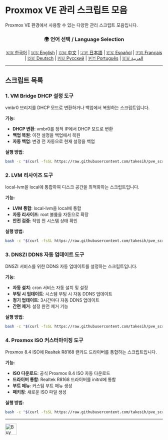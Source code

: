 # Proxmox VE 관리 스크립트 모음
Proxmox VE 환경에서 사용할 수 있는 다양한 관리 스크립트 모음입니다.

<div align="center">
  <h3>🌍 언어 선택 / Language Selection</h3>
  <a href="README.md">🇰🇷 한국어</a> |
  <a href="README_EN.md">🇺🇸 English</a> |
  <a href="README_CN.md">🇨🇳 中文</a> |
  <a href="README_JP.md">🇯🇵 日本語</a> |
  <a href="README_ES.md">🇪🇸 Español</a> |
  <a href="README_FR.md">🇫🇷 Français</a> |
  <a href="README_DE.md">🇩🇪 Deutsch</a> |
  <a href="README_RU.md">🇷🇺 Русский</a> |
  <a href="README_PT.md">🇵🇹 Português</a> |
  <a href="README_AR.md">🇸🇦 العربية</a>
</div>

---

## 스크립트 목록

### 1. VM Bridge DHCP 설정 도구
vmbr0 브리지를 DHCP 모드로 변환하거나 백업에서 복원하는 스크립트입니다.

**기능:**
- **DHCP 변환**: vmbr0를 정적 IP에서 DHCP 모드로 변환
- **백업 복원**: 이전 설정을 백업에서 복원
- **자동 백업**: 변경 전 자동으로 현재 설정을 백업

**실행 방법:**
```bash
bash -c "$(curl -fsSL https://raw.githubusercontent.com/takesih/pve_script/main/pve_vmbr0_dhcp.sh)"
```

### 2. LVM 리사이즈 도구
local-lvm을 local에 통합하여 디스크 공간을 최적화하는 스크립트입니다.

**기능:**
- **LVM 통합**: local-lvm을 local에 통합
- **자동 리사이즈**: root 볼륨을 자동으로 확장
- **안전 검증**: 작업 전 시스템 상태 확인

**실행 방법:**
```bash
bash -c "$(curl -fsSL https://raw.githubusercontent.com/takesih/pve_script/main/pve_lvm_resize.sh)"
```

### 3. DNSZI DDNS 자동 업데이트 도구
DNSZI 서비스를 위한 DDNS 자동 업데이트를 설정하는 스크립트입니다.

**기능:**
- **자동 설치**: cron 서비스 자동 설치 및 설정
- **부팅 시 업데이트**: 시스템 부팅 시 자동 DDNS 업데이트
- **정기 업데이트**: 3시간마다 자동 DDNS 업데이트
- **간편 제거**: 설정 완전 제거 기능

**실행 방법:**
```bash
bash -c "$(curl -fsSL https://raw.githubusercontent.com/takesih/pve_script/main/dnszi_ddns_setup.sh)"
```

### 4. Proxmox ISO 커스터마이징 도구
Proxmox 8.4 ISO에 Realtek R8168 랜카드 드라이버를 통합하는 스크립트입니다.

**기능:**
- **ISO 다운로드**: 공식 Proxmox 8.4 ISO 자동 다운로드
- **드라이버 통합**: Realtek R8168 드라이버를 initrd에 통합
- **부트 메뉴**: 커스텀 부트 메뉴 생성
- **패키징**: 새로운 ISO 파일 생성

**실행 방법:**
```bash
bash -c "$(curl -fsSL https://raw.githubusercontent.com/takesih/pve_script/main/proxmox_iso_customize.sh)"
```

---

<a href='https://ko-fi.com/R6R71ILZQL' target='_blank'><img height='36' style='border:0px;height:36px;' src='https://storage.ko-fi.com/cdn/kofi3.png?v=6' border='0' alt='Buy Me a Coffee at ko-fi.com' /></a>



 